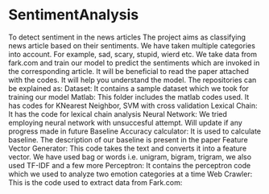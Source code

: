 SentimentAnalysis
==================

To detect sentiment in the news articles
The project aims as classifying news article based on their sentiments. We have taken multiple categories into account. For example, sad, scary, stupid, wierd etc.
We take data from fark.com and train our model to predict the sentiments which are invoked in the corresponding article.
It will be beneficial to read the paper attached with the codes. It will help you understand the model.
The repositories can be explained as:
Dataset: It contains a sample dataset which we took for training our model
Matlab: This folder includes the matlab codes used. It has codes for KNearest Neighbor, SVM with cross validation
Lexical Chain: It has the code for lexical chain analysis
Neural Network: We tried employing neural network with unsuccesful attempt. Will update if any progress made in future
Baseline Accuracy calculator: It is used to calculate baseline. The description of our baseline is present in the paper
Feature Vector Generator: This code takes the text and converts it into a feature vector. We have used bag or words i.e. unigram, bigram, trigram, we also used TF-IDF and a few more
Perceptron: It contains the perceptron code which we used to analyze two emotion categories at a time
Web Crawler: This is the code used to extract data from Fark.com:
